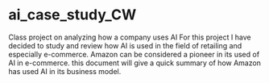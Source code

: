 # ai_case_study_CW
Class project on analyzing how a company uses AI
For this project I have decided to study and review how AI is used in the field of retailing and especially e-commerce. Amazon can be considered a pioneer in its used of AI in e-commerce.
this document will give a quick summary of how Amazon has used AI in its business model.
